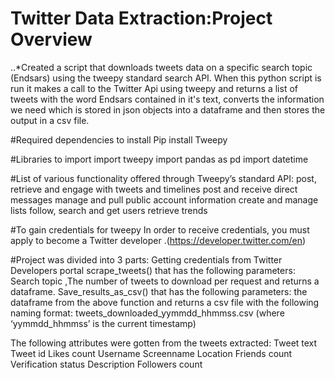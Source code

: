 # Twitter Data Extraction:Project Overview
..*Created a script that downloads tweets data on a specific search topic (Endsars) using the tweepy standard search API. 
When this python script is run it makes a call to the Twitter Api using tweepy and returns a list of tweets with the word Endsars contained in it's text, converts the information we need which is stored in json objects into a dataframe and then stores the output in a csv file.

#Required dependencies to install
Pip install Tweepy

#Libraries to import
import tweepy
import pandas as pd
import datetime

#List of various functionality offered through Tweepy’s standard API:
post, retrieve and engage with tweets and timelines
post and receive direct messages 
manage and pull public account information
create and manage lists
follow, search and get users
retrieve trends

#To gain credentials for tweepy
In order to receive credentials, you must apply to become a Twitter developer .(https://developer.twitter.com/en)

#Project was divided into 3 parts:
Getting credentials from Twitter Developers portal
scrape_tweets() that has the following parameters: Search topic ,The number of tweets to download per request and returns a dataframe.
Save_results_as_csv() that has the following parameters: the dataframe from the above function and returns a csv file with the following naming format: tweets_downloaded_yymmdd_hhmmss.csv (where ‘yymmdd_hhmmss’ is the current 	timestamp)  

The following attributes were gotten from the tweets extracted: 
Tweet text 
Tweet id 
Likes count 
Username 
Screenname 
Location 
Friends count 
Verification status 
Description 
Followers count









